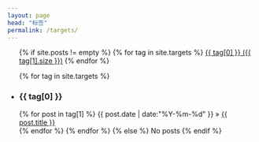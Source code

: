 ```yaml
---
layout: page
head: "标签"
permalink: /targets/
---
```


<ul class="tags-box">
    {% if site.posts != empty %}
    {% for tag in site.targets %}
    <a href="#{{ tag[0] }}" title="{{ tag[0] }}" rel="{{ tag[1].size }}">{{ tag[0] }}<span class="tags-size"> ({{ tag[1].size }})</span></a>
    {% endfor %}
</ul>

<ul class="tags-box">
    {% for tag in site.targets %}
    <li  id="{{ tag[0] }}"><h3>{{ tag[0] }}</h3></li>
    {% for post in tag[1] %}
    <time datetime="{{ post.date | date:"%Y-%m-%d" }}">{{ post.date | date:"%Y-%m-%d" }}</time> &raquo;
    <a href="{{ site.url }}{{ post.url }}" title="{{ post.title }}">{{ post.title }}</a><br />
    {% endfor %}
    {% endfor %}
    {% else %}
    <span>No posts</span>
    {% endif %}
</ul>
